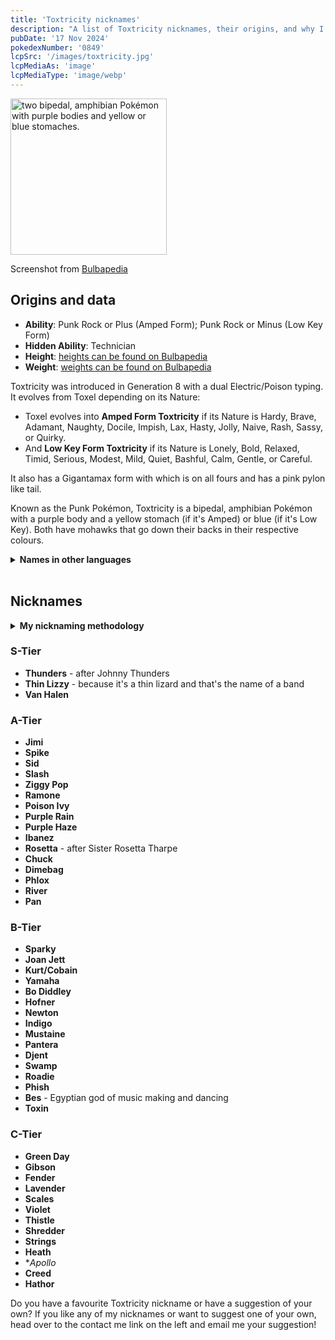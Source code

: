 ```yaml
---
title: 'Toxtricity nicknames'
description: "A list of Toxtricity nicknames, their origins, and why I think they're cool."
pubDate: '17 Nov 2024'
pokedexNumber: '0849'
lcpSrc: '/images/toxtricity.jpg'
lcpMediaAs: 'image'
lcpMediaType: 'image/webp'
---
```

<div class="img-center">
	<picture>
		<source srcset="/images/toxtricity.webp" type="image/webp">
		<img src="/images/toxtricity.jpg" width="250px" height="250px" alt="two bipedal, amphibian Pokémon with purple bodies and yellow or blue stomaches.">
	</picture>
	<p>Screenshot from <a href="https://bulbapedia.bulbagarden.net/wiki/Toxtricity_(Pok%C3%A9mon)">Bulbapedia</a></p>
</div>

## Origins and data
<div>
		<ul>
			<li><strong>Ability</strong>: Punk Rock or Plus (Amped Form); Punk Rock or Minus (Low Key Form)</li>
			<li><strong>Hidden Ability</strong>: Technician</li>
			<li><strong>Height</strong>: <a href="https://bulbapedia.bulbagarden.net/wiki/Toxtricity_(Pok%C3%A9mon)">heights can be found on Bulbapedia</a></li>
			<li><strong>Weight</strong>: <a href="https://bulbapedia.bulbagarden.net/wiki/Toxtricity_(Pok%C3%A9mon)">weights can be found on Bulbapedia</a></li>
		</ul>
		<p>Toxtricity was introduced in Generation 8 with a dual Electric/Poison typing. It evolves from Toxel depending on its Nature:</p>
		<ul>
			<li>Toxel evolves into <strong>Amped Form Toxtricity</strong> if its Nature is Hardy, Brave, Adamant, Naughty, Docile, Impish, Lax, Hasty, Jolly, Naive, Rash, Sassy, or Quirky.</li>
			<li>And <strong>Low Key Form Toxtricity</strong> if its Nature is Lonely, Bold, Relaxed, Timid, Serious, Modest, Mild, Quiet, Bashful, Calm, Gentle, or Careful.</li>
		</ul>
		<p>It also has a Gigantamax form with which is on all fours and has a pink pylon like tail.</p>
		<p>Known as the Punk Pokémon, Toxtricity is a bipedal, amphibian Pokémon with a purple body and a yellow stomach (if it's Amped) or blue (if it's Low Key). Both have mohawks that go down their backs in their respective colours.</q></p>
		<details>
			<summary>
				<strong>Names in other languages</strong>
			</summary>
		<table class="room-table" style="font-size:12px">
			<thead>
				<tr>
					<th>Language</th>
					<th>Regular Name</th>
					<th>Amped Form Name</th>
					<th>Low Key Form Name</th>
				</tr>
			</thead>
			<tbody>
				<tr>
					<td>Japanese</td>
					<td><span lang="ja">ストリンダ</span></td>
					<td><span lang="ja">ハイなすがた</span></td>
					<td><span lang="ja">ローなすがた</span></td>
				</tr>
				<tr>
					<td>English</td>
					<td>Toxtricity</td>
					<td>Amped Form</td>
					<td>Low Key Form</td>
				</tr>
				<tr>
					<td>French</td>
					<td>Salarsen</td>
					<td>Forme Aigüe</td>
					<td>Forme Grave</td>
				</tr>
				<tr>
					<td>Spanish</td>
					<td>Toxtricity</td>
					<td>Forma Aguda</td>
					<td>Forma Grave</td>
				</tr>
				<tr>
					<td>German</td>
					<td>Riffex</td>
					<td>Hoch-Form</td>
					<td>Tief-Form</td>
				</tr>
				<tr>
					<td>Italian</td>
					<td>Toxtricity</td>
					<td>Forma Melodia</td>
					<td>Forma Basso</td>
				</tr>
				<tr>
					<td>Korean</td>
					<td><span lang="ko">스트린더</span></td>
					<td><span lang="ko">하이한 모습</span></td>
					<td><span lang="ko">로우한 모습</span></td>
				</tr>
				<tr>
					<td>Mandarin Chinese and Cantonese Chinese</td>
					<td><span lang="zh">顫弦蠑螈</span></td>
					<td><span lang="zh">高調的樣子</span></td>
					<td><span lang="zh">低調的樣子</span></td>
				</tr>
				<tr>
					<td>Hindi</td>
					<td><span lang="hi">स्ट्रिंगडार</span></td>
					<td><span lang="hi">ऐम्प्ड फ़ॉर्म</span></td>
					<td><span lang="hi">लो फ़ॉर्म</span></td>
				</tr>
				<tr>
					<td>Thai</td>
					<td><span lang="th">สตรินเดอร์</span></td>
					<td><span lang="th">ร่างเสียงสูง</span></td>
					<td><span lang="th">ร่างเสียงต่ำ</span></td>
				</tr>
			</tbody>
		</table>
	</details>
		<br>
</div>

## Nicknames
<section class="deets">
	<details>
	<summary><strong>My nicknaming methodology</strong></summary>
	<ul>
		<li>I rank nicknames by lettered tiers: S, A, B, C, and D. S is the best and D is the worst.</li>
		<li>I'll usually list my inspiration for a nickname so you know where they came from.</li>
	</ul>
	</details>
</section>

### S-Tier

* **Thunders** - after Johnny Thunders
* **Thin Lizzy** - because it's a thin lizard and that's the name of a band
* **Van Halen**

### A-Tier

* **Jimi**
* **Spike**
* **Sid**
* **Slash**
* **Ziggy Pop**
* **Ramone**
* **Poison Ivy**
* **Purple Rain**
* **Purple Haze**
* **Ibanez**
* **Rosetta** - after Sister Rosetta Tharpe
* **Chuck**
* **Dimebag**
* **Phlox**
* **River**
* **Pan**

### B-Tier

* **Sparky**
* **Joan Jett**
* **Kurt/Cobain**
* **Yamaha**
* **Bo Diddley**
* **Hofner**
* **Newton**
* **Indigo**
* **Mustaine**
* **Pantera**
* **Djent**
* **Swamp**
* **Roadie**
* **Phish**
* **Bes** - Egyptian god of music making and dancing
* **Toxin**

### C-Tier

* **Green Day**
* **Gibson**
* **Fender**
* **Lavender**
* **Scales**
* **Violet**
* **Thistle**
* **Shredder**
* **Strings**
* **Heath**
* **Apollo*
* **Creed**
* **Hathor**

Do you have a favourite Toxtricity nickname or have a suggestion of your own? If you like any of my nicknames or want to suggest one of your own, head over to the contact me link on the left and email me your suggestion!